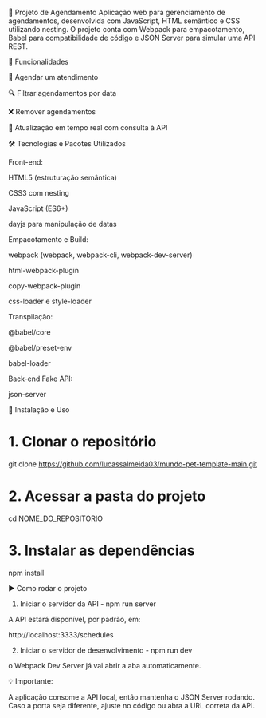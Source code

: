 📌 Projeto de Agendamento
Aplicação web para gerenciamento de agendamentos, desenvolvida com JavaScript, HTML semântico e CSS utilizando nesting.
O projeto conta com Webpack para empacotamento, Babel para compatibilidade de código e JSON Server para simular uma API REST.

🚀 Funcionalidades

📅 Agendar um atendimento

🔍 Filtrar agendamentos por data

❌ Remover agendamentos

🔄 Atualização em tempo real com consulta à API


🛠️ Tecnologias e Pacotes Utilizados

Front-end:

HTML5 (estruturação semântica)

CSS3 com nesting

JavaScript (ES6+)

dayjs para manipulação de datas


Empacotamento e Build:

webpack (webpack, webpack-cli, webpack-dev-server)

html-webpack-plugin

copy-webpack-plugin

css-loader e style-loader


Transpilação:

@babel/core

@babel/preset-env

babel-loader


Back-end Fake API:

json-server


📂 Instalação e Uso

# 1. Clonar o repositório
git clone https://github.com/lucassalmeida03/mundo-pet-template-main.git

# 2. Acessar a pasta do projeto
cd NOME_DO_REPOSITORIO

# 3. Instalar as dependências
npm install

▶️ Como rodar o projeto

1. Iniciar o servidor da API - 
npm run server


A API estará disponível, por padrão, em:

http://localhost:3333/schedules

2. Iniciar o servidor de desenvolvimento - 
npm run dev

o Webpack Dev Server já vai abrir a aba automaticamente.

💡 Importante:

A aplicação consome a API local, então mantenha o JSON Server rodando.
Caso a porta seja diferente, ajuste no código ou abra a URL correta da API.

